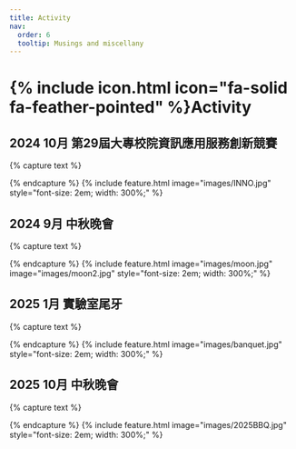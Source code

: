 ```yaml
---
title: Activity
nav:
  order: 6
  tooltip: Musings and miscellany
---
```


# {% include icon.html icon="fa-solid fa-feather-pointed" %}Activity

## 2024 10月 第29屆大專校院資訊應用服務創新競賽

{% capture text %}

{% endcapture %}
{%
  include feature.html
  image="images/INNO.jpg"
  style="font-size: 2em; width: 300%;"
%}

## 2024 9月 中秋晚會

{% capture text %}

{% endcapture %}
{%
  include feature.html
  image="images/moon.jpg"
  image="images/moon2.jpg"
  style="font-size: 2em; width: 300%;"
%}

## 2025 1月 實驗室尾牙

{% capture text %}

{% endcapture %}
{%
  include feature.html
  image="images/banquet.jpg"
  style="font-size: 2em; width: 300%;"
%}

## 2025 10月 中秋晚會

{% capture text %}

{% endcapture %}
{%
  include feature.html
  image="images/2025BBQ.jpg"
  style="font-size: 2em; width: 300%;"
%}
